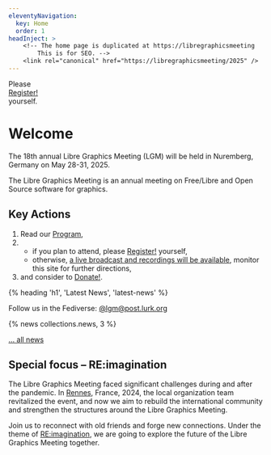 ```yaml
---
eleventyNavigation:
  key: Home
  order: 1
headInject: >
    <!-- The home page is duplicated at https://libregraphicsmeeting
        This is for SEO. -->
    <link rel="canonical" href="https://libregraphicsmeeting/2025" />
---
```


<div class="call_for_action">
Please<br />
<a href="{{rootPath}}/register">Register!</a><br />
yourself.
</div>

# Welcome

The 18th annual Libre Graphics Meeting (LGM) will be held in Nuremberg, Germany on May 28-31, 2025.

The Libre Graphics Meeting  is an annual meeting on Free/Libre and
Open Source software for graphics.

## Key Actions
 1. Read our [Program]({{rootPath}}/program),
 2.
    - if you plan to attend, please [Register!]({{rootPath}}/register) yourself,
    - otherwise, [a live broadcast and recordings will be available]({{rootPath}}/news/2025-03-29_0001-video-streaming-and-recording/), monitor this site for further directions,
 3. and consider to [Donate!]({{rootPath}}/donate).

<article>
{% heading 'h1', 'Latest News', 'latest-news' %}

Follow us in the Fediverse: [@lgm@post.lurk.org](https://post.lurk.org/@lgm)

{% news collections.news, 3 %}

[… all news]({{rootPath}}/news)
</article>

## Special focus – RE:imagination

The Libre Graphics Meeting faced significant challenges during and after
the pandemic. In [Rennes](/2024), France, 2024, the local organization team revitalized
the event, and now we aim to rebuild the international community and
strengthen the structures around the Libre Graphics Meeting.

Join us to reconnect with old friends and forge new connections. Under the
theme of [RE:imagination]({{rootPath}}/program/label-re-imagination/),
we are going to explore the future of the Libre Graphics Meeting together.


